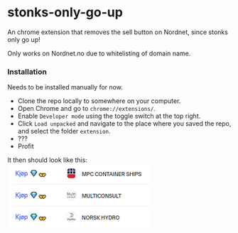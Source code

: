 # stonks-only-go-up

An chrome extension that removes the sell button on Nordnet, since stonks only go up!

Only works on Nordnet.no due to whitelisting of domain name.

### Installation

Needs to be installed manually for now.

* Clone the repo locally to somewhere on your computer.
* Open Chrome and go to `chrome://extensions/`.
* Enable `Developer mode` using the toggle switch at the top right.
* Click `Load unpacked` and navigate to the place where you saved the repo, and select the folder `extension`.
* ???
* Profit


It then should look like this:
![Example image](example-image.png)
